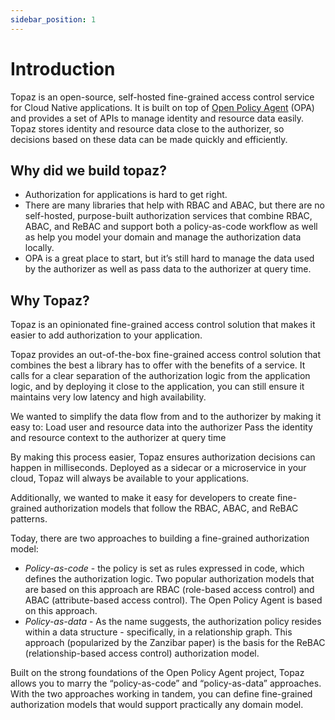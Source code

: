 ```yaml
---
sidebar_position: 1
---
```


# Introduction

Topaz is an open-source, self-hosted fine-grained access control service for Cloud Native applications. It is built on top of [Open Policy Agent](https://www.openpolicyagent.org/) (OPA) and provides a set of APIs to manage identity and resource data easily. Topaz stores identity and resource data close to the authorizer, so decisions based on these data can be made quickly and efficiently.

## Why did we build topaz?

* Authorization for applications is hard to get right.
* There are many libraries that help with RBAC and ABAC, but there are no self-hosted, purpose-built authorization services that combine RBAC, ABAC, and ReBAC and support both a policy-as-code workflow as well as help you model your domain and manage the authorization data locally.
* OPA is a great place to start, but it’s still hard to manage the data used by the authorizer as well as pass data to the authorizer at query time.

## Why Topaz?
Topaz is an opinionated fine-grained access control solution that makes it easier to add authorization to your application.

Topaz provides an out-of-the-box fine-grained access control solution that combines the best a library has to offer with the benefits of a service. It calls for a clear separation of the authorization logic from the application logic, and by deploying it close to the application, you can still ensure it maintains very low latency and high availability.

We wanted to simplify the data flow from and to the authorizer by making it easy to:
Load user and resource data into the authorizer
Pass the identity and resource context to the authorizer at query time

By making this process easier, Topaz ensures authorization decisions can happen in milliseconds. Deployed as a sidecar or a microservice in your cloud, Topaz will always be available to your applications.

Additionally, we wanted to make it easy for developers to create fine-grained authorization models that follow the RBAC, ABAC, and ReBAC patterns.

Today, there are two approaches to building a fine-grained authorization model:
* _Policy-as-code_ - the policy is set as rules expressed in code, which defines the authorization logic. Two popular authorization models that are based on this approach are RBAC (role-based access control) and ABAC (attribute-based access control).  The Open Policy Agent is based on this approach.
* _Policy-as-data_ - As the name suggests, the authorization policy resides within a data structure - specifically, in a relationship graph. This approach (popularized by the Zanzibar paper) is the basis for the ReBAC (relationship-based access control) authorization model.

Built on the strong foundations of the Open Policy Agent project, Topaz allows you to marry the “policy-as-code” and “policy-as-data” approaches. With the two approaches working in tandem, you can define fine-grained authorization models that would support practically any domain model.
